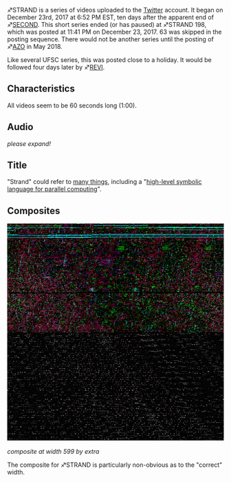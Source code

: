 ♐STRAND is a series of videos uploaded to the
[Twitter](Twitter "wikilink") account. It began on December 23rd, 2017
at 6:52 PM EST, ten days after the apparent end of
♐[SECOND](SECOND "wikilink"). This short series ended (or has paused)
at ♐STRAND 198, which was posted at 11:41 PM on December 23, 2017. 63
was skipped in the posting sequence. There would not be another series
until the posting of ♐[AZO](AZO "wikilink") in May 2018.

Like several UFSC series, this was posted close to a holiday. It would
be followed four days later by ♐[REVI](REVI "wikilink").

## Characteristics

All videos seem to be 60 seconds long (1:00).

## Audio

*please expand\!*

## Title

"Strand" could refer to [many things](https://en.wikipedia.org/wiki/Strand), including a "[high-level symbolic language for parallel computing](https://en.wikipedia.org/wiki/Strand_\(programming_language\))".

## Composites

![Strand\_599.png](Strand_599.png "Strand_599.png")

*composite at width 599 by extra*

The composite for ♐STRAND is particularly non-obvious as to the
"correct" width.

